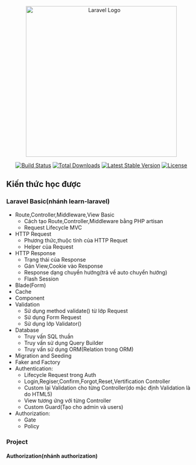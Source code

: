 <p align="center"><a href="https://laravel.com" target="_blank"><img src="https://raw.githubusercontent.com/laravel/art/master/logo-lockup/5%20SVG/2%20CMYK/1%20Full%20Color/laravel-logolockup-cmyk-red.svg" width="400" alt="Laravel Logo"></a></p>

<p align="center">
<a href="https://github.com/laravel/framework/actions"><img src="https://github.com/laravel/framework/workflows/tests/badge.svg" alt="Build Status"></a>
<a href="https://packagist.org/packages/laravel/framework"><img src="https://img.shields.io/packagist/dt/laravel/framework" alt="Total Downloads"></a>
<a href="https://packagist.org/packages/laravel/framework"><img src="https://img.shields.io/packagist/v/laravel/framework" alt="Latest Stable Version"></a>
<a href="https://packagist.org/packages/laravel/framework"><img src="https://img.shields.io/packagist/l/laravel/framework" alt="License"></a>
</p>

## Kiến thức học được

### Laravel Basic(nhánh learn-laravel)

-   Route,Controller,Middleware,View Basic
    -   Cách tạo Route,Controller,Middleware bằng PHP artisan
    -   Request Lifecycle MVC
-   HTTP Request
    -   Phương thức,thuộc tính của HTTP Requet
    -   Helper của Request
-   HTTP Response
    -   Trạng thái của Response
    -   Gán View,Cookie vào Response
    -   Response dạng chuyển hướng(trả về auto chuyển hướng)
    -   Flash Session
-   Blade(Form)
-   Cache
-   Component
-   Validation
    -   Sử dụng method validate() từ lớp Request
    -   Sử dụng Form Request
    -   Sử dụng lớp Validator()
-   Database
    -   Truy vấn SQL thuần
    -   Truy vấn sử dụng Query Builder
    -   Truy vấn sử dụng ORM(Relation trong ORM)
-   Migration and Seeding
-   Faker and Factory
-   Authentication:
    -   Lifecycle Request trong Auth
    -   Login,Regiser,Confirm,Forgot,Reset,Vertification Controller
    -   Custom lại Validation cho từng Controller(do mặc định Validation là do HTML5)
    -   View tương ứng với từng Controller
    -   Custom Guard(Tạo cho admin và users)
-   Authorization:
    -   Gate
    -   Policy

### Project

#### Authorization(nhánh authorization)
